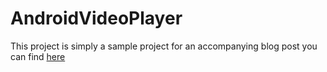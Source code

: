 # AndroidVideoPlayer

This project is simply a sample project for an accompanying blog post you can find [here](https://blog.bltucker.com/simple-and-sane-video-playback-in-android/)
